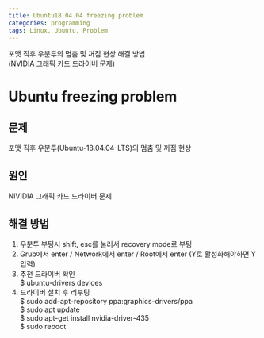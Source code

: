 ```yaml
---
title: Ubuntu18.04.04 freezing problem
categories: programming
tags: Linux, Ubuntu, Problem
---
```


포맷 직후 우분투의 멈춤 및 꺼짐 현상 해결 방법<br/>(NVIDIA 그래픽 카드 드라이버 문제)

<!-- more -->

# Ubuntu freezing problem

## 문제

포맷 직후 우분투(Ubuntu-18.04.04-LTS)의 멈춤 및 꺼짐 현상<br/>

## 원인

NIVIDIA 그래픽 카드 드라이버 문제

## 해결 방법

1. 우분투 부팅시 shift, esc를 눌러서 recovery mode로 부팅
2. Grub에서 enter / Network에서 enter / Root에서 enter (Y로 활성화해야하면 Y입력)
3. 추천 드라이버 확인<br/>
$ ubuntu-drivers devices
4. 드라이버 설치 후 리부팅<br/>
$ sudo add-apt-repository ppa:graphics-drivers/ppa<br/>
$ sudo apt update<br/>
$ sudo apt-get install nvidia-driver-435<br/>
$ sudo reboot<br/>

